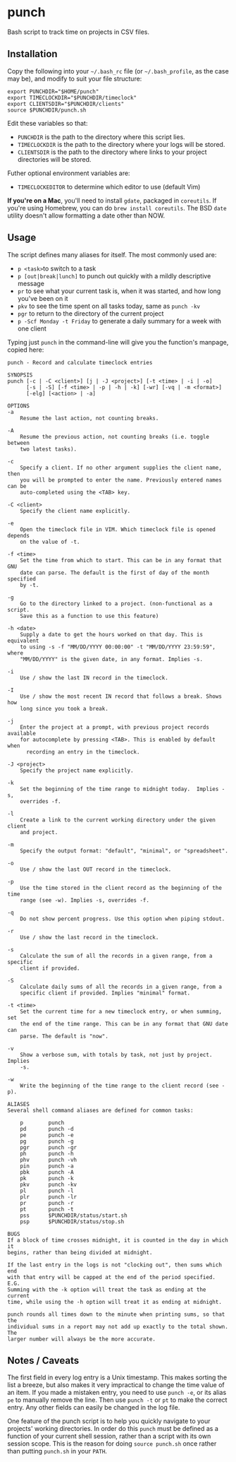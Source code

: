 punch
=====

Bash script to track time on projects in CSV files.

Installation
------------

Copy the following into your `~/.bash_rc` file (or `~/.bash_profile`, as the
case may be), and modify to suit your file structure:

    export PUNCHDIR="$HOME/punch"
    export TIMECLOCKDIR="$PUNCHDIR/timeclock"
    export CLIENTSDIR="$PUNCHDIR/clients"
    source $PUNCHDIR/punch.sh

Edit these variables so that:

- `PUNCHDIR` is the path to the directory where this script lies.
- `TIMECLOCKDIR` is the path to the directory where your logs will be
  stored.
- `CLIENTSDIR` is the path to the directory where links to your project
  directories will be stored.

Futher optional environment variables are:
- `TIMECLOCKEDITOR` to determine which editor to use (default Vim)

**If you're on a Mac**, you'll need to install `gdate`, packaged in `coreutils`. If
you're using Homebrew, you can do `brew install coreutils`. The BSD `date`
utility doesn't allow formatting a date other than NOW.

Usage
-----

The script defines many aliases for itself. The most commonly used are:
- `p <task>`to switch to a task
- `p [out|break|lunch]` to punch out quickly with a mildly descriptive message
- `pr` to see what your current task is, when it was started, and how long
  you've been on it
- `pkv` to see the time spent on all tasks today, same as `punch -kv`
- `pgr` to return to the directory of the current project
- `p -Scf Monday -t Friday` to generate a daily summary for a week with one client

Typing just `punch` in the command-line will give you the function's manpage,
copied here:

    punch - Record and calculate timeclock entries

    SYNOPSIS
    punch [-c | -C <client>] [j | -J <project>] [-t <time> | -i | -o]
          [-s | -S] [-f <time> | -p | -h | -k] [-wr] [-vq | -m <format>]
          [-elg] [<action> | -a]

    OPTIONS
    -a
        Resume the last action, not counting breaks.

    -A
        Resume the previous action, not counting breaks (i.e. toggle between
        two latest tasks).

    -c
        Specify a client. If no other argument supplies the client name, then
        you will be prompted to enter the name. Previously entered names can be
        auto-completed using the <TAB> key.

    -C <client>
        Specify the client name explicitly.

    -e
        Open the timeclock file in VIM. Which timeclock file is opened depends
        on the value of -t.

    -f <time>
        Set the time from which to start. This can be in any format that GNU
        date can parse. The default is the first of day of the month specified
        by -t.

    -g
        Go to the directory linked to a project. (non-functional as a script.
        Save this as a function to use this feature)

    -h <date>
        Supply a date to get the hours worked on that day. This is equivalent
        to using -s -f "MM/DD/YYYY 00:00:00" -t "MM/DD/YYYY 23:59:59", where
        "MM/DD/YYYY" is the given date, in any format. Implies -s.

    -i
        Use / show the last IN record in the timeclock.

    -I
        Use / show the most recent IN record that follows a break. Shows how
        long since you took a break.

    -j
        Enter the project at a prompt, with previous project records available
        for autocomplete by pressing <TAB>. This is enabled by default when
          recording an entry in the timeclock.

    -J <project>
        Specify the project name explicitly.

    -k
        Set the beginning of the time range to midnight today.  Implies -s,
        overrides -f.

    -l
        Create a link to the current working directory under the given client
        and project.

    -m
        Specify the output format: "default", "minimal", or "spreadsheet".

    -o
        Use / show the last OUT record in the timeclock.

    -p
        Use the time stored in the client record as the beginning of the time
        range (see -w). Implies -s, overrides -f.

    -q
        Do not show percent progress. Use this option when piping stdout.

    -r
        Use / show the last record in the timeclock.

    -s
        Calculate the sum of all the records in a given range, from a specific
        client if provided.

    -S
        Calculate daily sums of all the records in a given range, from a
        specific client if provided. Implies "minimal" format.

    -t <time>
        Set the current time for a new timeclock entry, or when summing, set
        the end of the time range. This can be in any format that GNU date can
        parse. The default is "now".

    -v
        Show a verbose sum, with totals by task, not just by project.  Implies
        -s.

    -w
        Write the beginning of the time range to the client record (see -p).

    ALIASES
    Several shell command aliases are defined for common tasks:

        p        punch
        pd       punch -d
        pe       punch -e
        pg       punch -g
        pgr      punch -gr
        ph       punch -h
        phv      punch -vh
        pin      punch -a
        pbk      punch -A
        pk       punch -k
        pkv      punch -kv
        pl       punch -l
        plr      punch -lr
        pr       punch -r
        pt       punch -t
        pss      $PUNCHDIR/status/start.sh
        psp      $PUNCHDIR/status/stop.sh

    BUGS
    If a block of time crosses midnight, it is counted in the day in which it
    begins, rather than being divided at midnight.

    If the last entry in the logs is not "clocking out", then sums which end
    with that entry will be capped at the end of the period specified.  E.G.
    Summing with the -k option will treat the task as ending at the current
    time, while using the -h option will treat it as ending at midnight.

    punch rounds all times down to the minute when printing sums, so that the
    individual sums in a report may not add up exactly to the total shown. The
    larger number will always be the more accurate.

Notes / Caveats
---------------

The first field in every log entry is a Unix timestamp. This makes sorting the
list a breeze, but also makes it very impractical to change the time value of
an item. If you made a mistaken entry, you need to use `punch -e`, or its alias
`pe` to manually remove the line. Then use `punch -t` or `pt` to make the
correct entry. Any other fields can easily be changed in the log file.

One feature of the punch script is to help you quickly navigate to your
projects' working directories. In order do this `punch` must be defined as a
function of your current shell session, rather than a script with its own
session scope. This is the reason for doing `source punch.sh` once rather than
putting `punch.sh` in your `PATH`.

